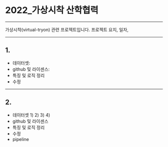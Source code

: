 # 2022_가상시착 산학협력
---

가상시착(virtual-tryon) 관련 프로젝트입니다. 프로젝트 요지, 일자, 

---
## 1. 
- 데이터셋:
- github 및 라이센스:
- 특징 및 로직 정리
- 수정


---
## 2. 
- 데이터셋
  1) 
  2)
  3)
  4)
 - github 및 라이센스
 - 특징 및 로직 정리
 - 수정
 - pipeline
 
